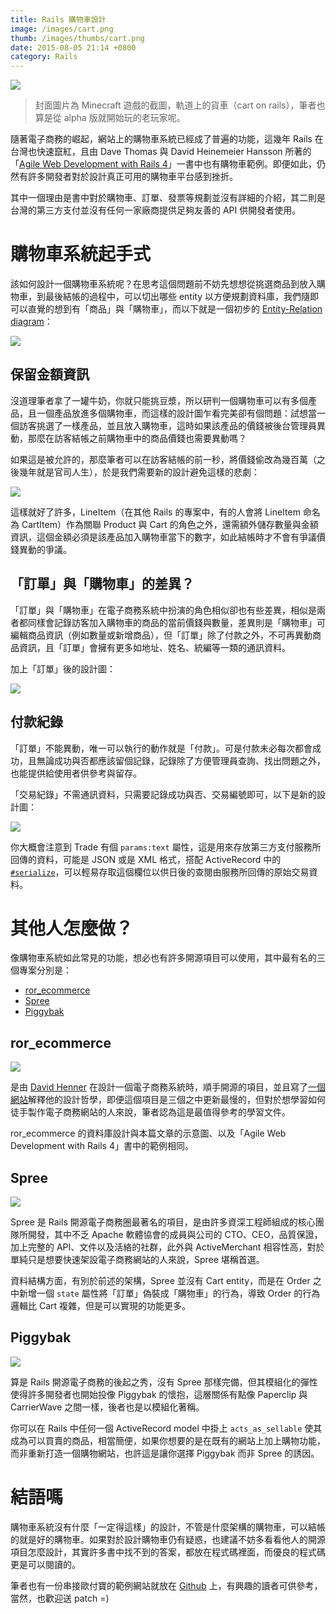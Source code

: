 ```yaml
---
title: Rails 購物車設計
image: /images/cart.png
thumb: /images/thumbs/cart.png
date: 2015-08-05 21:14 +0800
category: Rails
---
```


![](/images/cart.png)

> 封面圖片為 Minecraft 遊戲的截圖，軌道上的貨車（cart on rails），筆者也算是從 alpha 版就開始玩的老玩家呢。

隨著電子商務的崛起，網站上的購物車系統已經成了普遍的功能，這幾年 Rails 在台灣也快速竄紅，且由 Dave Thomas 與 David Heinemeier Hansson 所著的「[Agile Web Development with Rails 4](https://pragprog.com/book/rails4/agile-web-development-with-rails-4)」一書中也有購物車範例。即便如此，仍然有許多開發者對於設計真正可用的購物車平台感到挫折。

其中一個理由是書中對於購物車、訂單、發票等規劃並沒有詳細的介紹，其二則是台灣的第三方支付並沒有任何一家廠商提供足夠友善的 API 供開發者使用。

# 購物車系統起手式

該如何設計一個購物車系統呢？在思考這個問題前不妨先想想從挑選商品到放入購物車，到最後結帳的過程中，可以切出哪些 entity 以方便規劃資料庫，我們隨即可以直覺的想到有「商品」與「購物車」，而以下就是一個初步的 [Entity-Relation diagram](https://www.wikiwand.com/en/Entity%E2%80%93relationship_model)：

![](/images/erd/2.png)

## 保留金額資訊

沒道理筆者拿了一罐牛奶，你就只能挑豆漿，所以研判一個購物車可以有多個產品，且一個產品放進多個購物車，而這樣的設計圖乍看完美卻有個問題：試想當一個訪客挑選了一樣產品，並且放入購物車，這時如果該產品的價錢被後台管理員異動，那麼在訪客結帳之前購物車中的商品價錢也需要異動嗎？

如果這是被允許的，那麼筆者可以在訪客結帳的前一秒，將價錢偷改為幾百萬（之後幾年就是官司人生），於是我們需要新的設計避免這樣的悲劇：

![](/images/erd/3.png)

這樣就好了許多，LineItem（在其他 Rails 的專案中，有的人會將 LineItem 命名為 CartItem）作為關聯 Product 與 Cart 的角色之外，還需額外儲存數量與金額資訊，這個金額必須是該產品加入購物車當下的數字，如此結帳時才不會有爭議價錢異動的爭議。

## 「訂單」與「購物車」的差異？

「訂單」與「購物車」在電子商務系統中扮演的角色相似卻也有些差異，相似是兩者都同樣會記錄訪客加入購物車的商品的當前價錢與數量，差異則是「購物車」可編輯商品資訊（例如數量或新增商品），但「訂單」除了付款之外，不可再異動商品資訊，且「訂單」會擁有更多如地址、姓名、統編等一類的通訊資料。

加上「訂單」後的設計圖：

![](/images/erd/5.png)

## 付款紀錄

「訂單」不能異動，唯一可以執行的動作就是「付款」。可是付款未必每次都會成功，且無論成功與否都應該留個記錄，記錄除了方便管理員查詢、找出問題之外，也能提供給使用者供參考與留存。

「交易紀錄」不需通訊資料，只需要記錄成功與否、交易編號即可，以下是新的設計圖：

![](/images/erd/7.png)

你大概會注意到 Trade 有個 `params:text` 屬性，這是用來存放第三方支付服務所回傳的資料，可能是 JSON 或是 XML 格式，搭配 ActiveRecord 中的 [`#serialize`](http://api.rubyonrails.org/classes/ActiveRecord/AttributeMethods/Serialization/ClassMethods.html#method-i-serialize)，可以輕易存取這個欄位以供日後的查閱由服務所回傳的原始交易資料。

# 其他人怎麼做？

像購物車系統如此常見的功能，想必也有許多開源項目可以使用，其中最有名的三個專案分別是：

- [ror_ecommerce](https://github.com/drhenner/ror_ecommerce)
- [Spree](https://spreecommerce.com/)
- [Piggybak](https://github.com/piggybak/piggybak)

## ror_ecommerce

![](/images/ror-ecommerce.png)

是由 [David Henner](https://github.com/drhenner) 在設計一個電子商務系統時，順手開源的項目，並且寫了[一個網站](http://www.ror-e.com/)解釋他的設計哲學，即便這個項目是三個之中更新最慢的，但對於想學習如何徒手製作電子商務網站的人來說，筆者認為這是最值得參考的學習文件。

ror_ecommerce 的資料庫設計與本篇文章的示意圖、以及「Agile Web Development with Rails 4」書中的範例相同。

## Spree

![](/images/spree.jpg)

Spree 是 Rails 開源電子商務圈最著名的項目，是由許多資深工程師組成的核心團隊所開發，其中不乏 Apache 軟體協會的成員與公司的 CTO、CEO，品質保證，加上完整的 API、文件以及活絡的社群，此外與 ActiveMerchant 相容性高，對於單純只是想要快速架設電子商務網站的人來說，Spree 堪稱首選。

資料結構方面，有別於前述的架構，Spree 並沒有 Cart entity，而是在 Order 之中新增一個 `state` 屬性將「訂單」偽裝成「購物車」的行為，導致 Order 的行為邏輯比 Cart 複雜，但是可以實現的功能更多。

## Piggybak

![](/images/piggybak.png)

算是 Rails 開源電子商務的後起之秀，沒有 Spree 那樣完備，但其模組化的彈性使得許多開發者也開始投像 Piggybak 的懷抱，這層關係有點像 Paperclip 與 CarrierWave 之間一樣，後者也是以模組化著稱。

你可以在 Rails 中任何一個 ActiveRecord model 中掛上 `acts_as_sellable` 使其成為可以買賣的商品，相當簡便，如果你想要的是在既有的網站上加上購物功能，而非重新打造一個購物網站，也許這是讓你選擇 Piggybak 而非 Spree 的誘因。

# 結語嗎

購物車系統沒有什麼「一定得這樣」的設計，不管是什麼架構的購物車，可以結帳的就是好的購物車。如果對於設計購物車仍有疑惑，也建議不妨多看看他人的開源項目怎麼設計，其實許多書中找不到的答案，都放在程式碼裡面，而優良的程式碼更是可以閱讀的。

筆者也有一份串接歐付寶的範例網站就放在 [Github](https://github.com/tonytonyjan/brainana_shop) 上，有興趣的讀者可供參考，當然，也歡迎送 patch =)
